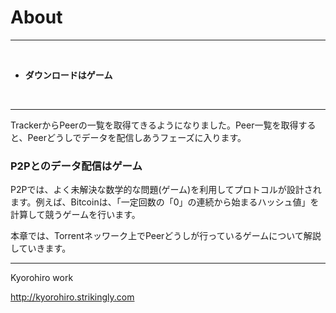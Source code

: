 # About
<hr>
<br>

* **ダウンロードはゲーム**

<br>
<hr>

TrackerからPeerの一覧を取得てきるようになりました。Peer一覧を取得すると、Peerどうしでデータを配信しあうフェーズに入ります。


### P2Pとのデータ配信はゲーム

P2Pでは、よく未解決な数学的な問題(ゲーム)を利用してプロトコルが設計されます。例えば、Bitcoinは、「一定回数の「0」の連続から始まるハッシュ値」を計算して競うゲームを行います。



本章では、Torrentネッワーク上でPeerどうしが行っているゲームについて解説していきます。




-------
Kyorohiro work

http://kyorohiro.strikingly.com

